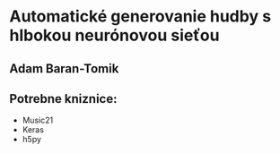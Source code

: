 # Automatické generovanie hudby s hlbokou neurónovou sieťou


## Adam Baran-Tomik


## Potrebne kniznice:

* Music21
* Keras
* h5py


